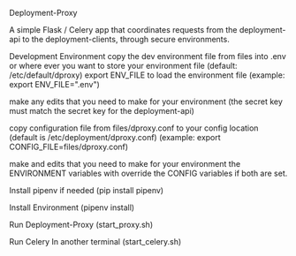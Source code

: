 Deployment-Proxy

A simple Flask / Celery app that coordinates requests from the deployment-api
to the deployment-clients, through secure environments.

Development Environment
copy the dev environment file from files
into .env or where ever you want to store your environment file 
(default: /etc/default/dproxy)
export ENV_FILE to load the environment file
(example: export ENV_FILE=".env")

make any edits that you need to make for your environment
(the secret key must match the secret key for the deployment-api)

copy configuration file from files/dproxy.conf to your config location
(default is /etc/deployment/dproxy.conf)
(example: export CONFIG_FILE=files/dproxy.conf)

make and edits that you need to make for your environment
the ENVIRONMENT variables with override the CONFIG variables if both are set.

Install pipenv if needed
(pip install pipenv)

Install Environment
(pipenv install)

Run Deployment-Proxy
(start_proxy.sh)

Run Celery
In another terminal
(start_celery.sh)
